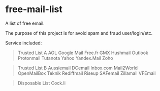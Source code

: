 # free-mail-list
A list of free email.

The purpose of this project is for avoid spam and fraud user/login/etc.

Service included:

> Trusted List A
AOL
Google Mail
Free.fr
GMX
Hushmail
Outlook
Protonmail
Tutanota
Yahoo
Yandex.Mail
Zoho

> Trusted List B
Aussiemail
DCemail
Inbox.com
Mail2World
OpenMailBox
Teknik
Rediffmail
Riseup
SAFemail
Zillamail
VFEmail

> Disposable List
Cock.li
